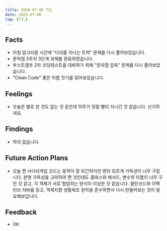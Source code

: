 ```yaml
---
title: 2020-07-06 TIL
date: 2020-07-06
tag: [TIL]
---
```


## Facts

- 아침 알고리즘 시간에 "다리를 지나는 트럭" 문제를 다시 풀어보았습니다.
- 문익점 3주차 3단계 과제를 완료하였습니다.
- 부스트캠프 2차 코딩테스트를 대비하기 위해 "문자열 압축" 문제를 다시 풀어보았습니다.
- "Clean Code" 좋은 이름 짓기를 읽어보았습니다.

## Feelings

- 오늘은 별로 한 것도 없는 것 같은데 하루가 정말 빨리 지나간 것 같습니다. 신기하네요.

## Findings

- 딱히 없습니다.

## Future Action Plans

- 오늘 짠 사다리게임 코드는 동작이 잘 되긴하지만 왠지 모르게 가독성이 너무 구립니다. 분명 가독성을 고려하여 짠 것인데도 클래스와 메서드, 변수의 이름이 너무 구린 것 같고, 각 객체가 서로 협업하는 방식이 이상한 것 같습니다. 클린코드와 이펙티브 자바를 읽고, 객체지향 생활체조 원칙을 준수하면서 다시 만들어보는 것이 필요해보입니다.

## Feedback

- OK